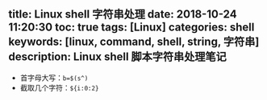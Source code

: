 title: Linux shell 字符串处理
date: 2018-10-24 11:20:30
toc: true
tags: [Linux]
categories: shell
keywords: [linux, command, shell, string, 字符串]
description: Linux shell 脚本字符串处理笔记
---

* 首字母大写：`b=$(s^)`
* 截取几个字符：`${i:0:2}`
